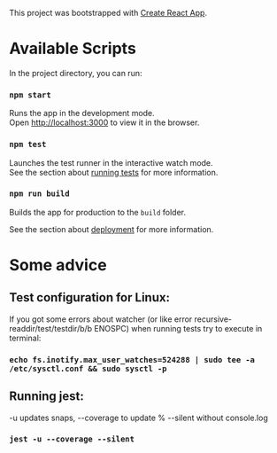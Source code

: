This project was bootstrapped with [Create React App](https://github.com/facebook/create-react-app).

# Available Scripts

In the project directory, you can run:

### `npm start`

Runs the app in the development mode.<br>
Open [http://localhost:3000](http://localhost:3000) to view it in the browser.

### `npm test`

Launches the test runner in the interactive watch mode.<br>
See the section about [running tests](https://facebook.github.io/create-react-app/docs/running-tests) for more information.

### `npm run build`

Builds the app for production to the `build` folder.<br>

See the section about [deployment](https://facebook.github.io/create-react-app/docs/deployment) for more information.

# Some advice

## Test configuration for Linux:

If you got some errors about watcher (or like error recursive-readdir/test/testdir/b/b ENOSPC) when running tests try to execute in terminal:

### `echo fs.inotify.max_user_watches=524288 | sudo tee -a /etc/sysctl.conf && sudo sysctl -p`

## Running jest:
-u updates snaps, --coverage to update % --silent without console.log
### `jest -u --coverage --silent`




